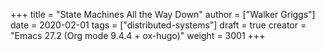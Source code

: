 +++
title = "State Machines All the Way Down"
author = ["Walker Griggs"]
date = 2020-02-01
tags = ["distributed-systems"]
draft = true
creator = "Emacs 27.2 (Org mode 9.4.4 + ox-hugo)"
weight = 3001
+++
